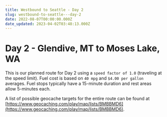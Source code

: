 ```yaml
---
title: Westbound to Seattle - Day 2
slug: westbound-to-seattle---day-2
date: 2022-08-07T00:00:00.000Z
date_updated: 2023-04-02T03:48:13.000Z
---
```


# Day 2 - Glendive, MT to Moses Lake, WA

This is our planned route for Day 2 using a `speed factor of 1.0` (traveling at the speed limit).  Fuel cost is based on `40 mpg` and `$4.00 per gallon` averages.  Fuel stops typically have a 15-minute duration and rest areas allow 5-minutes each.

A list of possible geocache targets for the entire route can be found at [https://www.geocaching.com/play/map/lists/BMBBMD6](https://www.geocaching.com/play/map/lists/BMBBMD6).
